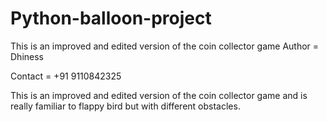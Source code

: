 # Python-balloon-project
This is an improved and edited version of the coin collector game
Author = Dhiness

Contact = +91 9110842325

This is an improved and edited version of the coin collector game and is really familiar to flappy bird but with different obstacles.
